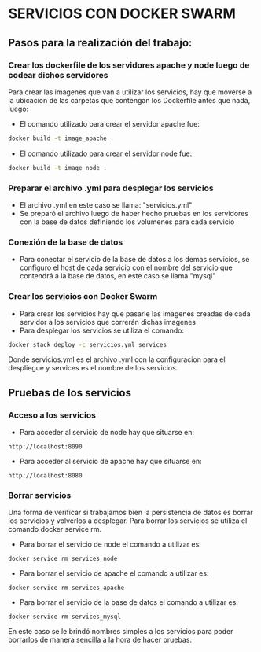 # SERVICIOS CON DOCKER SWARM 
## Pasos para la realización del trabajo:
### Crear los dockerfile de los servidores apache y node luego de codear dichos servidores
Para crear las imagenes que van a utilizar los servicios, hay que moverse a la ubicacion de las carpetas que contengan los Dockerfile antes que nada, luego:
- El comando utilizado para crear el servidor apache fue: 
```sh
docker build -t image_apache .
```
- El comando utilizado para crear el servidor node fue: 
```sh
docker build -t image_node .
```
### Preparar el archivo .yml para desplegar los servicios
- El archivo .yml en este caso se llama: "servicios.yml"
- Se preparó el archivo luego de haber hecho pruebas en los servidores con la base de datos definiendo los volumenes para cada servicio

### Conexión de la base de datos
- Para conectar el servicio de la base de datos a los demas servicios, se configuro el host de cada servicio con el nombre del servicio que contendrá a la base de datos, en este caso se llama "mysql"
### Crear los servicios con Docker Swarm
- Para crear los servicios hay que pasarle las imagenes creadas de cada servidor a los servicios que correrán dichas imagenes
- Para desplegar los servicios se utiliza el comando: 
```sh
docker stack deploy -c servicios.yml services
``` 
Donde servicios.yml es el archivo .yml con la configuracion para el despliegue y services es el nombre de los servicios.

## Pruebas de los servicios
### Acceso a los servicios
- Para acceder al servicio de node hay que situarse en:
```
http://localhost:8090
```
- Para acceder al servicio de apache hay que situarse en:
```
http://localhost:8080
```
### Borrar servicios 
Una forma de verificar si trabajamos bien la persistencia de datos es borrar los servicios y volverlos a desplegar.
Para borrar los servicios se utiliza el comando docker service rm.
- Para borrar el servicio de node el comando a utilizar es: 
```
docker service rm services_node
```
- Para borrar el servicio de apache el comando a utilizar es: 
```
docker service rm services_apache
```
- Para borrar el servicio de la base de datos el comando a utilizar es: 
```
docker service rm services_mysql
```
En este caso se le brindó nombres simples a los servicios para poder borrarlos de manera sencilla a la hora de hacer pruebas.